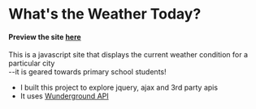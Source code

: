 # What's the Weather Today?
<h4>Preview the site <a href="https://rawgit.com/heatherjang/what_is_the_weather_today/master/index.html">here</a></h4>

This is a javascript site that displays the current weather condition for a particular city<br/>
--it is geared towards primary school students!
<ul>
<li>I built this project to explore jquery, ajax and 3rd party apis</li>
<li>It uses <a href="http://www.wunderground.com/weather/api/">Wunderground API</a></li>
</ul>
